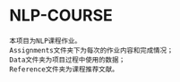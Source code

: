 # NLP-COURSE
    本项目为NLP课程作业。
    Assignments文件夹下为每次的作业内容和完成情况；
    Data文件夹为项目过程中使用的数据；
    Reference文件夹为课程推荐文献。
